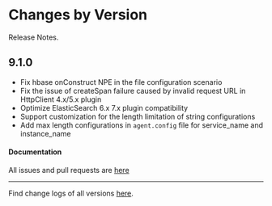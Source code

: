 Changes by Version
==================
Release Notes.

9.1.0
------------------

* Fix hbase onConstruct NPE in the file configuration scenario
* Fix the issue of createSpan failure caused by invalid request URL in HttpClient 4.x/5.x plugin
* Optimize ElasticSearch 6.x 7.x plugin compatibility
* Support customization for the length limitation of string configurations
* Add max length configurations in `agent.config` file for service_name and instance_name

#### Documentation

All issues and pull requests are [here](https://github.com/apache/skywalking/milestone/194?closed=1)

------------------
Find change logs of all versions [here](changes).
